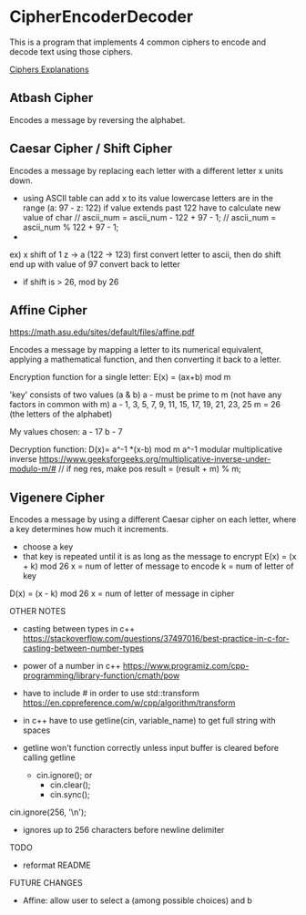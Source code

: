 # CipherEncoderDecoder

This is a program that implements 4 common ciphers to encode and decode text using those ciphers.

[Ciphers Explanations](https://www.tutorialspoint.com/cryptography/traditional_ciphers.htm)

## Atbash Cipher

Encodes a message by reversing the alphabet. 

## Caesar Cipher / Shift Cipher

Encodes a message by replacing each letter with a different letter x units down.
- using ASCII table can add x to its value
lowercase letters are in the range (a: 97 - z: 122)
if value extends past 122 have to calculate new value of char
// ascii_num = ascii_num - 122 + 97 - 1;
// ascii_num = ascii_num % 122 + 97 - 1;
- 
ex) x shift of 1
z -> a (122 -> 123)
first convert letter to ascii, then do shift
end up with value of 97
convert back to letter

- if shift is > 26, mod by 26


## Affine Cipher
https://math.asu.edu/sites/default/files/affine.pdf

Encodes a message by mapping a letter to its numerical equivalent, applying a mathematical function, and then converting
it back to a letter.

Encryption function for a single letter: E(x) = (ax+b) mod m

'key' consists of two values (a & b)
a - must be prime to m (not have any factors in common with m)
a - 1, 3, 5, 7, 9, 11, 15, 17, 19, 21, 23, 25
m = 26 (the letters of the alphabet)

My values chosen:
a - 17
b - 7

Decryption function: D(x)= a^-1 *(x-b) mod m
a^-1 modular multiplicative inverse
https://www.geeksforgeeks.org/multiplicative-inverse-under-modulo-m/#
// if neg res, make pos
   result = (result + m) % m;

## Vigenere Cipher

Encodes a message by using a different Caesar cipher on each letter, where a key determines how much it increments.

- choose a key
- that key is repeated until it is as long as the message to encrypt
E(x) = (x + k) mod 26
x = num of letter of message to encode
k = num of letter of key 

D(x) = (x - k) mod 26
x = num of letter of message in cipher

OTHER NOTES

- casting between types in c++
https://stackoverflow.com/questions/37497016/best-practice-in-c-for-casting-between-number-types

- power of a number in c++
 https://www.programiz.com/cpp-programming/library-function/cmath/pow

- have to include # <algorithm> in order to use std::transform 
https://en.cppreference.com/w/cpp/algorithm/transform

- in c++ have to use getline(cin, variable_name) to get full string with spaces
- getline won't function correctly unless input buffer is cleared before calling getline
	- cin.ignore(); 
	or
		- cin.clear();
        - cin.sync();

cin.ignore(256, '\n');
- ignores up to 256 characters before newline delimiter

TODO
- reformat README

FUTURE CHANGES
- Affine: allow user to select a (among possible choices) and b
